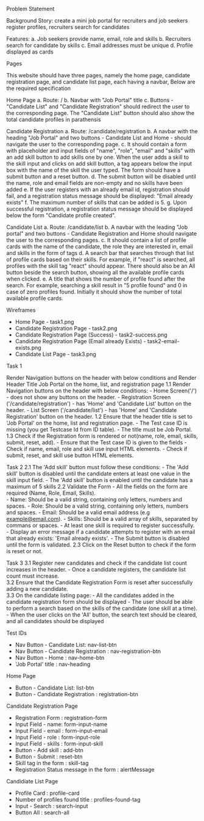 Problem Statement

Background Story: create a mini job portal for recruiters and job seekers register profiles, recruiters search for candidates

Features:
a.  Job seekers provide name, email, role and skills
b.  Recruiters search for candidate by skills
c.  Email addresses must be unique
d.  Profile displayed as cards


Pages

This website should have three pages, namely the home page, candidate registration page, and candidate list page, each having a navbar, Below are the required specification

Home Page
a.  Route: /
b.  Navbar with "Job Portal" title
c.  Buttons - "Candidate List" and "Candidate Registration" should redirect the user to the corresponding page. The "Candidate List" button should also show the total candidate profiles in parathensis

Candidate Registration
a.  Route: /candidate/registration
b.  A navbar with the heading "Job Portal" and two buttons - Candidate List and Home - should navigate the user to the corresponding page.
c.  It should contain a form with placeholder and input fields of "name", "role", "email" and "skills" with an add skill button to add skills one by one. When the user adds a skill to the skill input and clicks on add skill button, a tag appears below the input box with the name of the skill the user typed. The form should have a submit button and a reset button.
d.  The submit button will be disabled until the name, role and email fields are non-empty and no skills have been added
e.  If the user registers with an already email id, registration should fail, and a registration status message should be displayed: "Email already exists"
f.  The maximum number of skills that can be added is 5.
g.  Upon successful registration, a registration status message should be displayed below the form "Candidate profile created".

Candidate List
a.  Route: /candidate/list
b.  A navbar with the leading "Job portal" and two buttons - Candidate Registration and Home should navigate the user to the corresponding pages.
c.  It should contain a list of profile cards with the name of the candidate, the role they are interested in, email and skills in the form of tags
d.  A search bar that searches through that list of profile cards based on their skills. For example, if "react" is searched, all profiles with the skill tag "react" should appear. There should also be an All button beside the search button, showing all the available profile cards when clicked.
e.  A title that shows the number of profile found after the search. For example, searching a skill result in "5 profile found" and 0 in case of zero profiles found. Initially it should show the number of total available profile cards.

Wireframes
-   Home Page - task1.png
-   Candidate Registration Page - task2.png
-   Candidate Registration Page (Success) - task2-success.png
-   Candidate Registration Page (Email already Exists) -    task2-email-exists.png
-   Candidate List Page -  task3.png

Task 1

Render Navigation buttons on the header with below conditions and Render Header Title Job Portal on the home, list, and registration page
1.1 Render Navigation buttons on the header with below conditions:
    -   Home Screen('/') - does not show any buttons on the header.
    -   Registration Screen ('/candidate/registration') - has 'Home' and 'Candidate List' button on the header.
    -   List Screen ('/candidate/list') - has 'Home' and 'Candidate Registration' button on the header.
1.2 Ensure that the header title is set to 'Job Portal' on the home, list and registration page.
    -   The Test case ID is missing (you get Testcase Id from ID table).
    -   The title must be Job Portal.
1.3 Check if the Registration form is rendered or not(name, role, email, skills, submit, reset, add).
    -   Ensure that the Test case ID is given to the fields
    -   Check if name, email, role and skill use input HTML elements.
    -   Check if submit, reset, and skill use button HTML elements.


Task 2
2.1 The 'Add skill' button must follow these conditions:
    -   The 'Add skill' button is disabled until the candidate enters at least one value in the skill input field. 
    -   The 'Add skill' button is enabled until the candidate has a maximum of 5 skills
2.2 Validate the Form
    -   All the fields on the form are required (Name, Role, Email, Skills).   
    -   Name: Should be a valid string, containing only letters, numbers and spaces.
    -   Role: Should be a valid string, containing only letters, numbers and spaces.
    -   Email: Should be a valid email address (e.g example@email.com).
    -   Skills: Should be a valid array of skills, separated by commans or spaces.
    -   At least one skill is required to register successfully.
    -   Display an error message if a candidate attempts to register with an email that already exists: 'Email already exists'.
    -   The Submit button is disabled until the form is validated. 
2.3 Click on the Reset button to check if the form is reset or not.

Task 3
3.1 Register new candidates and check if the candidate list count increases in the header.
    -   Once a candidate registers, the candidate list count must increase.   
3.2 Ensure that the Candidate Registration Form is reset after successfully adding a new candidate.  
3.3 On the candidate listing page:
    -   All the candidates added in the candidate registration form should be displayed
    -   The user should be able to perform a search based on the skills of the candidate (one skill at a time).     
    -   When the user clicks on the 'All' button, the search text should be cleared, and all candidates should be displayed

Test IDs
-   Nav Button - Candidate List: nav-list-btn
-   Nav Button - Candidate Registration : nav-registration-btn
-   Nav Button - Home : nav-home-btn
-   'Job Portal' title : nav-heading

Home Page
-   Button - Candidate List: list-btn
-   Button - Candidate Registration : registration-btn

Candidate Registration Page
-   Registration Form : registration-form
-   Input Field - name: form-input-name
-   Input Field - email : form-input-email
-   Input Field - role : form-input-role
-   Input Field - skills : form-input-skill
-   Button - Add skill : add-btn
-   Button - Submit : reset-btn
-   Skill tag in the form : skill-tag
-   Registration Status message in the form : alertMessage

Candidiate List Page
-   Profile Card : profile-card
-   Number of profiles found title : profiles-found-tag
-   Input - Search : search-input
-   Button All : search-all



